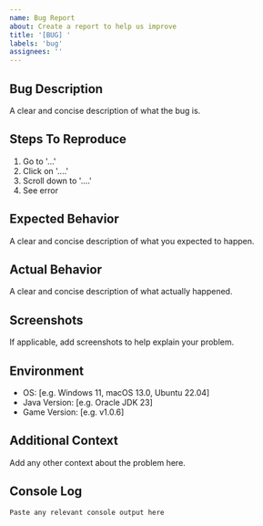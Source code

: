 ```yaml
---
name: Bug Report
about: Create a report to help us improve
title: '[BUG] '
labels: 'bug'
assignees: ''
---
```


## Bug Description
A clear and concise description of what the bug is.

## Steps To Reproduce
1. Go to '...'
2. Click on '....'
3. Scroll down to '....'
4. See error

## Expected Behavior
A clear and concise description of what you expected to happen.

## Actual Behavior
A clear and concise description of what actually happened.

## Screenshots
If applicable, add screenshots to help explain your problem.

## Environment
- OS: [e.g. Windows 11, macOS 13.0, Ubuntu 22.04]
- Java Version: [e.g. Oracle JDK 23]
- Game Version: [e.g. v1.0.6]

## Additional Context
Add any other context about the problem here.

## Console Log
```
Paste any relevant console output here
```
```